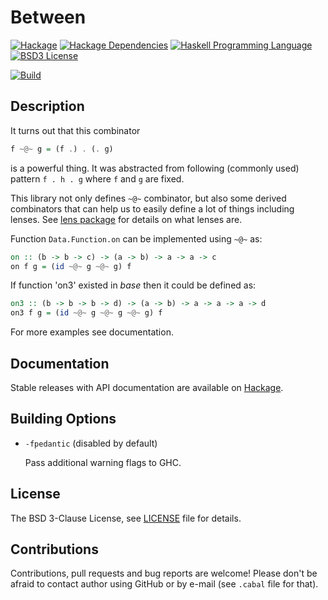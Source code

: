 Between
=======

[![Hackage](http://img.shields.io/hackage/v/between.svg)][Hackage: between]
[![Hackage Dependencies](https://img.shields.io/hackage-deps/v/between.svg)](http://packdeps.haskellers.com/reverse/between)
[![Haskell Programming Language](https://img.shields.io/badge/language-Haskell-blue.svg)][Haskell.org]
[![BSD3 License](http://img.shields.io/badge/license-BSD3-brightgreen.svg)][tl;dr Legal: BSD3]

[![Build](https://travis-ci.org/trskop/between.svg)](https://travis-ci.org/trskop/between)


Description
-----------

It turns out that this combinator

```Haskell
f ~@~ g = (f .) . (. g)
```

is a powerful thing. It was abstracted from following (commonly used)
pattern `f . h . g` where `f` and `g` are fixed.

This library not only defines `~@~` combinator, but also some derived
combinators that can help us to easily define a lot of things including
lenses. See [lens package][Hackage: lens] for details on what lenses are.

Function `Data.Function.on` can be implemented using `~@~` as:

```Haskell
on :: (b -> b -> c) -> (a -> b) -> a -> a -> c
on f g = (id ~@~ g ~@~ g) f
```

If function 'on3' existed in *base* then it could be defined as:

```Haskell
on3 :: (b -> b -> b -> d) -> (a -> b) -> a -> a -> a -> d
on3 f g = (id ~@~ g ~@~ g ~@~ g) f
```

For more examples see documentation.


Documentation
-------------

Stable releases with API documentation are available on
[Hackage][Hackage: between].


Building Options
----------------

* `-fpedantic` (disabled by default)

  Pass additional warning flags to GHC.


License
-------

The BSD 3-Clause License, see [LICENSE][] file for details.


Contributions
-------------

Contributions, pull requests and bug reports are welcome! Please don't be
afraid to contact author using GitHub or by e-mail (see `.cabal` file for
that).



[Hackage: between]: https://hackage.haskell.org/package/between
[Hackage: lens]: http://hackage.haskell.org/package/lens
[Haskell.org]: http://www.haskell.org "The Haskell Programming Language"
[tl;dr Legal: BSD3]: https://tldrlegal.com/license/bsd-3-clause-license-%28revised%29 "BSD 3-Clause License (Revised)"
[LICENSE]: https://github.com/trskop/between/blob/master/LICENSE "License of between package."
